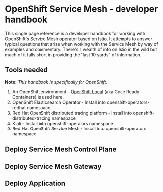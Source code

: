 # OpenShift Service Mesh - developer handbook

This single page reference is a developer handbook for working with OpenShift's Service Mesh operator based on Istio. It attempts to answer typical questions that arise when working with the Service Mesh by way of examples and commentary. There's a wealth of info on Istio in the wild but much of it falls short in providing the "last 10 yards" of information.

## Tools needed

__Note:__ _This handbook is specifically for OpenShift._

1. An OpenShift environment - [OpenShift Local](https://developers.redhat.com/products/openshift-local/overview) (aka Code Ready Containers) is used here.
1. OpenShift Elasticsearch Operator - Install into openshift-operators-redhat namespace
1. Red Hat OpenShift distributed tracing platform - Install into openshift-distributed-tracing namespace
1. Kiali - Install into openshift-operators namespace
1. Red Hat OpenShift Service Mesh - Install into openshift-operators namespace

## Deploy Service Mesh Control Plane

## Deploy Service Mesh Gateway

## Deploy Application